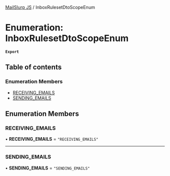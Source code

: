 [MailSlurp JS](../README.md) / InboxRulesetDtoScopeEnum

# Enumeration: InboxRulesetDtoScopeEnum

**`Export`**

## Table of contents

### Enumeration Members

- [RECEIVING\_EMAILS](InboxRulesetDtoScopeEnum.md#receiving_emails)
- [SENDING\_EMAILS](InboxRulesetDtoScopeEnum.md#sending_emails)

## Enumeration Members

### RECEIVING\_EMAILS

• **RECEIVING\_EMAILS** = ``"RECEIVING_EMAILS"``

___

### SENDING\_EMAILS

• **SENDING\_EMAILS** = ``"SENDING_EMAILS"``
